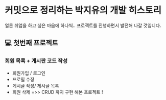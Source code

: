 # 커밋으로 정리하는 박지유의 개발 히스토리
얼른 취업을 하고 싶은 마음에 하나씩.. 프로젝트를 진행하면서 발전해 나갈 것입니다.

##  💻 첫번째 프로젝트 
### 회원 목록 + 게시판 코드 작성
- 회원가입 / 로그인
- 프로필 수정
- 게시글 작성/ 게시글 목록
- 회원 삭제
=>> CRUD 까지 구현 해본 프로젝트 !

